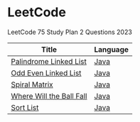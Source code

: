 # LeetCode

LeetCode 75 Study Plan 2 Questions 2023 

| Title                                                                                           | Language                            |
|-------------------------------------------------------------------------------------------------|-------------------------------------|
| [Palindrome Linked List](https://leetcode.com/problems/palindrome-linked-list)                  | [Java](IsPalindromeLinkedList.java) |
| [Odd Even Linked List](https://leetcode.com/problems/odd-even-linked-list/)                     | [Java](OddEvenLinkedList.java)      |
| [Spiral Matrix](https://leetcode.com/problems/spiral-matrix)                                    | [Java](SpiralMatrix.java)           |                                                                                  |                                     |
| [Where Will the Ball Fall](https://leetcode.com/problems/where-will-the-ball-fall/description/) | [Java](WhereBallFall.java)          |
| [Sort List](https://leetcode.com/problems/sort-list)                                            | [Java](SortList.java)               |

 